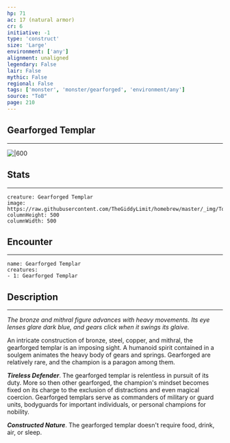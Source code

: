 ```yaml
---
hp: 71
ac: 17 (natural armor)
cr: 6
initiative: -1
type: 'construct'    
size: 'Large'
environment: ['any']
alignment: unaligned
legendary: False
lair: False
mythic: False
regional: False
tags: ['monster', 'monster/gearforged', 'environment/any']
source: "ToB"
page: 210
---
```


## Gearforged Templar
---

![|600](https://raw.githubusercontent.com/TheGiddyLimit/homebrew/master/_img/ToB/Gearforged%20Templar.webp)

## Stats
---

```statblock
creature: Gearforged Templar
image: https://raw.githubusercontent.com/TheGiddyLimit/homebrew/master/_img/ToB/token/Gearforged%20Templar.png
columnHeight: 500
columnWidth: 500
```

## Encounter
---

```encounter-table
name: Gearforged Templar
creatures:
- 1: Gearforged Templar
```

## Description
---
_The bronze and mithral figure advances with heavy movements. Its eye lenses glare dark blue, and gears click when it swings its glaive._

An intricate construction of bronze, steel, copper, and mithral, the gearforged templar is an imposing sight. A humanoid spirit contained in a soulgem animates the heavy body of gears and springs. Gearforged are relatively rare, and the champion is a paragon among them.

**_Tireless Defender_**. The gearforged templar is relentless in pursuit of its duty. More so then  other gearforged, the champion's mindset becomes fixed on its charge to the exclusion of distractions and even magical coercion. Gearforged templars serve as commanders of military or guard units, bodyguards for important individuals, or personal champions for nobility.

**_Constructed Nature_**. The gearforged templar doesn't require food, drink, air, or sleep.






